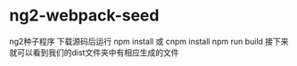 # ng2-webpack-seed
ng2种子程序
下载源码后运行
npm install 或 cnpm install
npm run build 
接下来就可以看到我们的dist文件夹中有相应生成的文件
